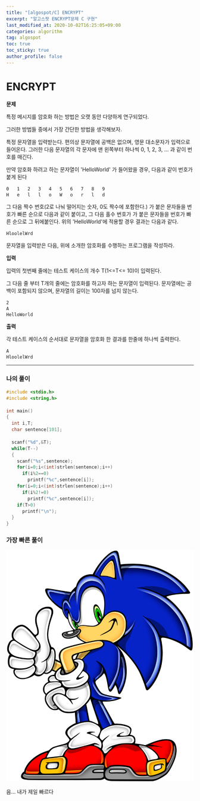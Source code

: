 ```yaml
---
title: "[algospot/C] ENCRYPT"
excerpt: "알고스팟 ENCRYPT문제 C 구현"
last_modified_at: 2020-10-02T16:25:05+09:00
categories: algorithm
tag: algospot
toc: true
toc_sticky: true
author_profile: false
---
```

# ENCRYPT
**문제**  

특정 메시지를 암호화 하는 방법은 오랫 동안 다양하게 연구되었다.  

그러한 방법들 중에서 가장 간단한 방법을 생각해보자.  

특정 문자열을 입력받는다. 편의상 문자열에 공백은 없으며, 영문 대소문자가 입력으로 들어온다. 그러한 다음 문자열의 각 문자에 맨 왼쪽부터 하나씩 0, 1, 2, 3, ... 과 같이 번호를 매긴다.  

만약 암호화 하려고 하는 문자열이 'HelloWorld' 가 들어왔을 경우, 다음과 같이 번호가 붙게 된다  

	0	1	2	3	4	5	6	7	8	9
	H	e	l	l	o	W	o	r	l	d

그 다음 짝수 번호(2로 나눠 떨어지는 숫자, 0도 짝수에 포함한다.) 가 붙은 문자들을 번호가 빠른 순으로 다음과 같이 붙이고, 그 다음 홀수 번호가 가 붙은 문자들을 번호가 빠른 순으로 그 뒤에붙인다. 위의 'HelloWorld'에 적용할 경우 결과는 다음과 같다.  

	HloolelWrd

문자열을 입력받은 다음, 위에 소개한 암호화를 수행하는 프로그램을 작성하라.  

**입력**  

입력의 첫번째 줄에는 테스트 케이스의 개수 T(1<=T<= 10)이 입력된다.  

그 다음 줄 부터 T개의 줄에는 암호화를 하고자 하는 문자열이 입력된다. 문자열에는 공백이 포함되지 않으며, 문자열의 길이는 100자를 넘지 않는다.  

	2
	A
	HelloWorld

**출력**

각 테스트 케이스의 순서대로 문자열을 암호화 한 결과를 한줄에 하나씩 출력한다.  

	A
	HloolelWrd
	
---
### 나의 풀이  

``` c
#include <stdio.h>	
#include <string.h>

int main()
{
  int i,T;
  char sentence[101];

  scanf("%d",&T);
  while(T--)
  {
	scanf("%s",sentence);
	for(i=0;i<(int)strlen(sentence);i++)
	  if(i%2==0)
		printf("%c",sentence[i]);
	for(i=0;i<(int)strlen(sentence);i++)
	  if(i%2!=0)
		printf("%c",sentence[i]);
	if(T>0)
	  printf("\n");
  }
}
```	

### 가장 빠른 풀이

![sonic](/assets/images/sonic.jpg)

음... 내가 제일 빠르다  
